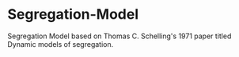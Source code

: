 # Segregation-Model
Segregation Model based on Thomas C. Schelling's 1971 paper titled Dynamic models of segregation.
